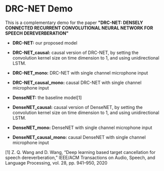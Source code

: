 # DRC-NET Demo
This is a complementary demo for the paper **"DRC-NET: DENSELY CONNECTED RECURRENT CONVOLUTIONAL NEURAL NETWORK FOR SPEECH DEREVERBERATION"**

- **DRC-NET:** our proposed model

- **DRC-NET_causal:** causal version of DRC-NET, by setting the convolution kernel size on time dimension to 1, and using unidirectional LSTM.

- **DRC-NET_mono:** DRC-NET with single channel microphone input 

- **DRC-NET_causal_mono:** causal DRC-NET with single channel microphone input

- **DenseNET:** the baseline model[1]

- **DenseNET_causal:** causal version of DenseNET, by setting the convolution kernel size on time dimension to 1, and using unidirectional LSTM.

- **DenseNET_mono:** DenseNET with single channel microphone input 

- **DenseNET_causal_mono:** causal DenseNET with single channel microphone input

[1] Z. Q. Wang and D. Wang, “Deep learning based target cancellation for speech dereverberation,” IEEE/ACM Transactions on Audio, Speech, and Language Processing, vol. 28, pp. 941–950, 2020
